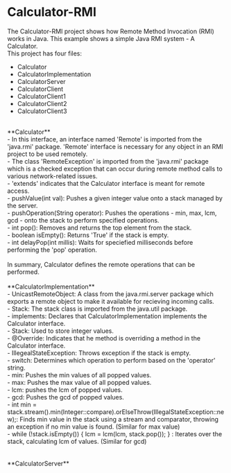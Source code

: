 # Calculator-RMI
The Calculator-RMI project shows how Remote Method Invocation (RMI) works in Java. This example shows a simple Java RMI system - A Calculator. <br/>
This project has four files: <br/>
- Calculator
- CalculatorImplementation
- CalculatorServer
- CalculatorClient
- CalculatorClient1
- CalculatorClient2
- CalculatorClient3
<br/>
**Calculator** <br/>
- In this interface, an interface named 'Remote' is imported from the 'java.rmi' package. 'Remote' interface is necessary for any object in an RMI project to be used remotely. <br/>
- The class 'RemoteException' is imported from the 'java.rmi' package which is a checked exception that can occur during remote method calls to various network-related issues. <br/>
- 'extends' indicates that the Calculator interface is meant for remote access. <br/>
- pushValue(int val): Pushes a given integer value onto a stack managed by the server. <br/>
- pushOperation(String operator): Pushes the operations - min, max, lcm, gcd - onto the stack to perform specified operations. <br/>
- int pop(): Removes and returns the top element from the stack.<br/>
- boolean isEmpty(): Returns 'True' if the stack is empty. <br/>
- int delayPop(int millis): Waits for speciefied milliseconds before performing the 'pop' operation. <br/>
<br/>
In summary, Calculator defines the remote operations that can be performed.
<br/>
<br/>
**CalculatorImplementation** <br/>
- UnicastRemoteObject: A class from the java.rmi.server package which exports a remote object to make it available for recieving incoming calls. <br/>
- Stack: The stack class is imported from the java.util package.<br/>
- implements: Declares that CalculatorImplementation implements the Calculator interface.<br/>
- Stack<Integer>: Used to store integer values.<br/>
- @Override: Indicates that he method is overriding a method in the Calculator interface.<br/>
- IllegealStateException: Throws exception if the stack is empty.<br/>
- switch: Determines which operation to perform based on the 'operator' string.<br/>
- min: Pushes the min values of all popped values.<br/>
- max: Pushes the max value of all popped values.<br/>
- lcm: pushes the lcm of popped values.<br/>
- gcd: Pushes the gcd of popped values.<br/>
- int min = stack.stream().min(Integer::compare).orElseThrow(IllegalStateException::new);: Finds min value in the stack using a stream and comparator, throwing an exception if no min value is found. (Similar for max value) <br/>
- while (!stack.isEmpty()) { lcm = lcm(lcm, stack.pop()); } : Iterates over the stack, calculating lcm of values. (Similar for gcd) <br/>
<br/>
<br/>
**CalculatorServer**





